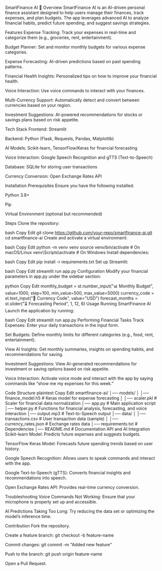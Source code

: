 SmartFinance AI 🤖
Overview
SmartFinance AI is an AI-driven personal finance assistant designed to help users manage their finances, track expenses, and plan budgets. The app leverages advanced AI to analyze financial habits, predict future spending, and suggest savings strategies.

Features
Expense Tracking: Track your expenses in real-time and categorize them (e.g., groceries, rent, entertainment).

Budget Planner: Set and monitor monthly budgets for various expense categories.

Expense Forecasting: AI-driven predictions based on past spending patterns.

Financial Health Insights: Personalized tips on how to improve your financial health.

Voice Interaction: Use voice commands to interact with your finances.

Multi-Currency Support: Automatically detect and convert between currencies based on your region.

Investment Suggestions: AI-powered recommendations for stocks or savings plans based on risk appetite.

Tech Stack
Frontend: Streamlit

Backend: Python (Flask, Requests, Pandas, Matplotlib)

AI Models: Scikit-learn, TensorFlow/Keras for financial forecasting

Voice Interaction: Google Speech Recognition and gTTS (Text-to-Speech)

Database: SQLite for storing user transactions

Currency Conversion: Open Exchange Rates API

Installation
Prerequisites
Ensure you have the following installed:

Python 3.8+

Pip

Virtual Environment (optional but recommended)

Steps
Clone the repository:

bash
Copy
Edit
git clone https://github.com/your-repo/smartfinance-ai.git
cd smartfinance-ai
Create and activate a virtual environment:

bash
Copy
Edit
python -m venv venv
source venv/bin/activate  # On macOS/Linux
venv\Scripts\activate     # On Windows
Install dependencies:

bash
Copy
Edit
pip install -r requirements.txt
Set up Streamlit:

bash
Copy
Edit
streamlit run app.py
Configuration
Modify your financial parameters in app.py under the sidebar section:

python
Copy
Edit
monthly_budget = st.number_input("📊 Monthly Budget", value=1000, step=100, min_value=500, max_value=5000)
currency_code = st.text_input("💱 Currency Code", value="USD")
forecast_months = st.slider("⏳ Forecasting Period", 1, 12, 6)
Usage
Running SmartFinance AI
Launch the application by running:

bash
Copy
Edit
streamlit run app.py
Performing Financial Tasks
Track Expenses:
Enter your daily transactions in the input form.

Set Budgets:
Define monthly limits for different categories (e.g., food, rent, entertainment).

View AI Insights:
Get monthly summaries, insights on spending habits, and recommendations for saving.

Investment Suggestions:
View AI-generated recommendations for investment or saving options based on risk appetite.

Voice Interaction:
Activate voice mode and interact with the app by saying commands like “show me my expenses for this week.”

Code Structure
plaintext
Copy
Edit
smartfinance-ai/
│── models/
│   │── finance_model.h5        # Keras model for expense forecasting
│   │── scaler.pkl              # Scaler for financial data normalization
│── app.py                      # Main application script
│── helper.py                   # Functions for financial analysis, forecasting, and voice interaction
│── output.mp3                  # Text-to-Speech output
│── data/
│   │── transactions.csv        # User transaction data (sample)
│   │── currency_rates.json     # Exchange rates data
│── requirements.txt            # Dependencies
│── README.md                   # Documentation
API and AI Integration
Scikit-learn Model: Predicts future expenses and suggests budgets.

TensorFlow Keras Model: Forecasts future spending trends based on user history.

Google Speech Recognition: Allows users to speak commands and interact with the app.

Google Text-to-Speech (gTTS): Converts financial insights and recommendations into speech.

Open Exchange Rates API: Provides real-time currency conversion.

Troubleshooting
Voice Commands Not Working: Ensure that your microphone is properly set up and accessible.

AI Predictions Taking Too Long: Try reducing the data set or optimizing the model’s inference time.

Contribution
Fork the repository.

Create a feature branch: git checkout -b feature-name

Commit changes: git commit -m "Added new feature"

Push to the branch: git push origin feature-name

Open a Pull Request.
